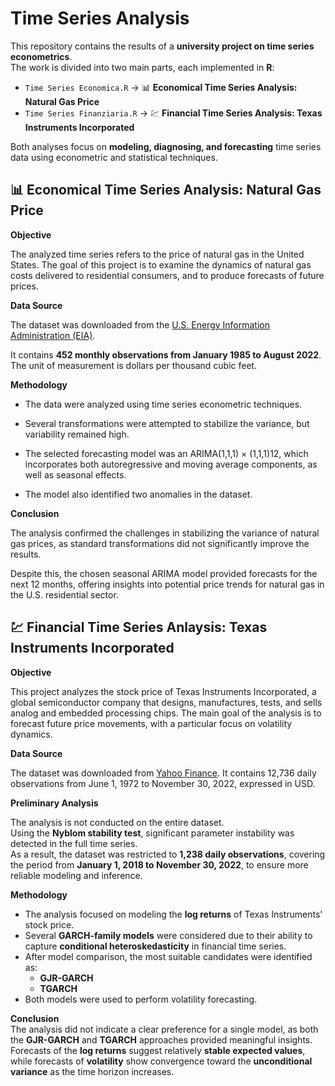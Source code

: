 # Time Series Analysis

This repository contains the results of a **university project on time series econometrics**.  
The work is divided into two main parts, each implemented in **R**:

- `Time Series Economica.R` → 📊 **Economical Time Series Analysis: Natural Gas Price**  
- `Time Series Finanziaria.R` → 💹 **Financial Time Series Analysis: Texas Instruments Incorporated**

Both analyses focus on **modeling, diagnosing, and forecasting** time series data using econometric and statistical techniques.

## 📊 Economical Time Series Analysis: Natural Gas Price

**Objective**

The analyzed time series refers to the price of natural gas in the United States.
The goal of this project is to examine the dynamics of natural gas costs delivered to residential consumers, and to produce forecasts of future prices.

**Data Source**

The dataset was downloaded from the [U.S. Energy Information Administration (EIA)](https://www.eia.gov/totalenergy/data/monthly/).

It contains **452 monthly observations from January 1985 to August 2022**.
The unit of measurement is dollars per thousand cubic feet.

**Methodology**

- The data were analyzed using time series econometric techniques.

- Several transformations were attempted to stabilize the variance, but variability remained high.

- The selected forecasting model was an ARIMA(1,1,1) × (1,1,1)12, which incorporates both autoregressive and moving average components, as well as seasonal effects.

- The model also identified two anomalies in the dataset.

**Conclusion**

The analysis confirmed the challenges in stabilizing the variance of natural gas prices, as standard transformations did not significantly improve the results.

Despite this, the chosen seasonal ARIMA model provided forecasts for the next 12 months, offering insights into potential price trends for natural gas in the U.S. residential sector.


## 💹 Financial Time Series Anlaysis: Texas Instruments Incorporated

**Objective**

This project analyzes the stock price of Texas Instruments Incorporated, a global semiconductor company that designs, manufactures, tests, and sells analog and embedded processing chips.
The main goal of the analysis is to forecast future price movements, with a particular focus on volatility dynamics.

**Data Source**

The dataset was downloaded from [Yahoo Finance](https://finance.yahoo.com/).
It contains 12,736 daily observations from June 1, 1972 to November 30, 2022, expressed in USD.

**Preliminary Analysis**  

The analysis is not conducted on the entire dataset.  
Using the **Nyblom stability test**, significant parameter instability was detected in the full time series.  
As a result, the dataset was restricted to **1,238 daily observations**, covering the period from **January 1, 2018 to November 30, 2022**, to ensure more reliable modeling and inference.  

**Methodology**  

- The analysis focused on modeling the **log returns** of Texas Instruments’ stock price.  
- Several **GARCH-family models** were considered due to their ability to capture **conditional heteroskedasticity** in financial time series.  
- After model comparison, the most suitable candidates were identified as:  
  - **GJR-GARCH**  
  - **TGARCH**  
- Both models were used to perform volatility forecasting.  

**Conclusion**  
The analysis did not indicate a clear preference for a single model, as both the **GJR-GARCH** and **TGARCH** approaches provided meaningful insights.  
Forecasts of the **log returns** suggest relatively **stable expected values**, while forecasts of **volatility** show convergence toward the **unconditional variance** as the time horizon increases.  
